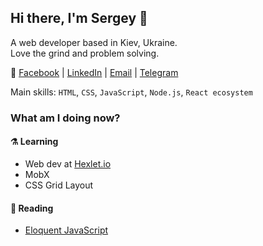 ## Hi there, I'm Sergey 👾
A web developer based in Kiev, Ukraine.  
Love the grind and problem solving.

🤝 [Facebook](https://www.facebook.com/siniiitsa) | 
[LinkedIn](https://www.linkedin.com/in/siniiitsa) | 
[Email](mailto:siniiitsa@gmail.com) | 
[Telegram](https://t.me/siniiitsa)

Main skills: `HTML`, `CSS`, `JavaScript`, `Node.js`, `React ecosystem`

### What am I doing now?
#### ⚗️ Learning
- Web dev at [Hexlet.io](https://ru.hexlet.io/)
- MobX
- CSS Grid Layout

#### 🔮 Reading
- [Eloquent JavaScript](https://eloquentjavascript.net/)
